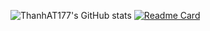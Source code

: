 ![ThanhAT177's GitHub stats](https://github-readme-stats.vercel.app/api?username=ThanhAT177&theme=blue-green&show_icons=true&hide=contribs,prs)
[![Readme Card](https://github-readme-stats.vercel.app/api/pin/?username=ThanhAT177&repo=github-readme-stats)](https://github.com/anuraghazra/github-readme-stats)
